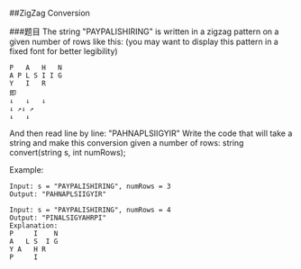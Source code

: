 ##ZigZag Conversion

###题目
The string "PAYPALISHIRING" is written in a zigzag pattern on a given number of rows like this: 
(you may want to display this pattern in a fixed font for better legibility)
```
P   A   H   N
A P L S I I G
Y   I   R
即
↓   ↓   ↓
↓ ↗↓ ↗
↓   ↓
```
And then read line by line: "PAHNAPLSIIGYIR"
Write the code that will take a string and make this conversion given a number of rows: string convert(string s, int numRows);

Example:
```
Input: s = "PAYPALISHIRING", numRows = 3
Output: "PAHNAPLSIIGYIR"

Input: s = "PAYPALISHIRING", numRows = 4
Output: "PINALSIGYAHRPI"
Explanation:
P     I    N
A   L S  I G
Y A   H R
P     I
```
